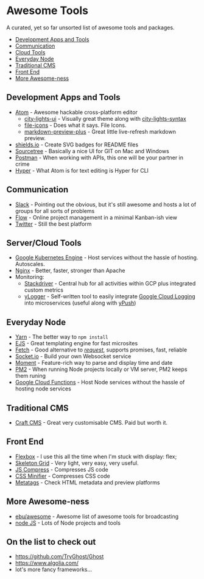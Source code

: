 # Awesome Tools

A curated, yet so far unsorted list of awesome tools and packages.

* [Development Apps and Tools](#Development-Apps-and-Tools)
* [Communication](#Communication)
* [Cloud Tools](#Server-Cloud-Tools)
* [Everyday Node](#Everyday-Node)
* [Traditional CMS](#Traditional-CMS)
* [Front End](#Front-End)
* [More Awesome-ness](#More-Awesome-ness)


## Development Apps and Tools

* [Atom](https://atom.io/) - Awesome hackable cross-platform editor
  * [city-lights-ui](https://atom.io/themes/city-lights-ui) - Visually great theme along with [city-lights-syntax](https://atom.io/themes/city-lights-syntax)
  * [file-icons](https://atom.io/packages/file-icons) - Does what it says. File Icons.
  * [markdown-preview-plus](https://atom.io/packages/markdown-preview-plus) - Great little live-refresh markdown preview.
* [shields.io](https://shields.io/) - Create SVG badges for README files
* [Sourcetree](https://www.sourcetreeapp.com/) - Basically a nice UI for GIT on Mac and Windows
* [Postman](https://www.getpostman.com/) - When working with APIs, this one will be your partner in crime
* [Hyper](https://hyper.is/) - What Atom is for text editing is Hyper for CLI


## Communication

* [Slack](https://slack.com) - Pointing out the obvious, but it's still awesome and hosts a lot of groups for all sorts of problems
* [Flow](https://www.getflow.com/) - Online project management in a minimal Kanban-ish view
* [Twitter](https://twitter.com/FRYTG) - Still the best platform

## Server/Cloud Tools

* [Google Kubernetes Engine](https://cloud.google.com/kubernetes/) - Host services without the hassle of hosting. Autoscales.
* [Nginx](https://www.nginx.com/) - Better, faster, stronger than Apache
* Monitoring:
  * [Stackdriver](https://cloud.google.com/stackdriver/) - Central hub for all activities within GCP plus integrated custom metrics
  * [yLogger](https://npmjs.com/package/ylogger) - Self-written tool to easily integrate [Google Cloud Logging](https://cloud.google.com/logging/) into microservices (useful along with [yPush](https://github.com/frytg/yPush))

## Everyday Node

* [Yarn](https://yarnpkg.com/en/) - The better way to `npm install`
* [EJS](https://github.com/mde/ejs) - Great templating engine for fast microsites
* [Fetch](https://npmjs.com/package/node-fetch) - Good alternative to [_request_](https://www.npmjs.com/package/request), supports promises, fast, reliable
* [Socket.io](https://github.com/socketio/socket.io) - Build your own Websocket service
* [Moment](https://github.com/moment/moment/) - Feature-rich way to parse and display time and date
* [PM2](https://github.com/Unitech/pm2) - When running Node projects locally or VM server, PM2 keeps them runing
* [Google Cloud Functions](https://cloud.google.com/functions/) - Host Node services without the hassle of hosting node services


## Traditional CMS

* [Craft CMS](http://craftcms.com) - Great very customisable CMS. Paid but worth it.

## Front End

* [Flexbox](https://css-tricks.com/snippets/css/a-guide-to-flexbox/) - I use this all the time when I'm stuck with display: flex;
* [Skeleton Grid](http://getskeleton.com/#grid) - Very light, very easy, very useful.
* [JS Compress](https://jscompress.com/) - Compresses JS code
* [CSS Minifier](https://cssminifier.com/) - Compresses CSS code
* [Metatags](https://metatags.io/) - Check HTML metadata and preview platforms


## More Awesome-ness

* [ebu/awesome](https://github.com/ebu/awesome-broadcasting) - Awesome list of awesome tools for broadcasting
* [node JS](https://github.com/sindresorhus/awesome-nodejs) - Lots of Node projects and tools

## On the list to check out

* https://github.com/TryGhost/Ghost
* https://www.algolia.com/
* lot's more fancy frameworks...
